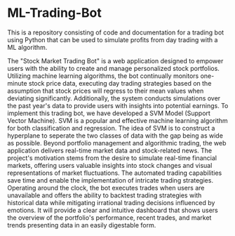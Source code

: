 # ML-Trading-Bot
This is a repository consisting of code and documentation for a trading bot using Python that can be used 
to simulate profits from day trading with a ML algorithm.

The "Stock Market Trading Bot" is a web application designed to empower users with the ability to 
create and manage personalized stock portfolios. Utilizing machine learning algorithms, the bot continually
monitors one-minute stock price data, executing day trading strategies based on the assumption that stock prices
will regress to their mean values when deviating significantly. Additionally, the system conducts simulations over
the past year's data to provide users with insights into potential earnings. To implement this trading bot, we have
developed a SVM Model (Support Vector Machine). SVM is a popular and effective machine learning algorithm for both 
classification and regression. The idea of SVM is to construct a hyperplane   to seperate the two classes of data with 
the gap being as wide as possible. Beyond portfolio management and algorithmic trading, the web application delivers 
real-time market data and stock-related news. The project's motivation stems from the desire to simulate real-time 
financial markets, offering users valuable insights into stock changes and visual representations of market fluctuations. 
The automated trading capabilities save time and enable the implementation of intricate trading strategies. Operating 
around the clock, the bot executes trades when users are unavailable and offers the ability to backtest trading strategies 
with historical data while mitigating irrational trading decisions influenced by emotions. It will provide a clear and 
intuitive dashboard that shows users the overview of the portfolio's performance, recent trades, and market trends 
presenting data in an easily digestable form.
